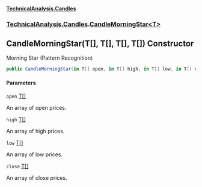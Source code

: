 #### [TechnicalAnalysis.Candles](Atypical.TechnicalAnalysis.Candles.md 'Atypical.TechnicalAnalysis.Candles')
### [TechnicalAnalysis.Candles](Atypical.TechnicalAnalysis.Candles.md#TechnicalAnalysis.Candles 'TechnicalAnalysis.Candles').[CandleMorningStar&lt;T&gt;](CandleMorningStar_T_.md 'TechnicalAnalysis.Candles.CandleMorningStar<T>')

## CandleMorningStar(T[], T[], T[], T[]) Constructor

Morning Star (Pattern Recognition)

```csharp
public CandleMorningStar(in T[] open, in T[] high, in T[] low, in T[] close);
```
#### Parameters

<a name='TechnicalAnalysis.Candles.CandleMorningStar_T_.CandleMorningStar(T[],T[],T[],T[]).open'></a>

`open` [T](CandleMorningStar_T_.md#TechnicalAnalysis.Candles.CandleMorningStar_T_.T 'TechnicalAnalysis.Candles.CandleMorningStar<T>.T')[[]](https://docs.microsoft.com/en-us/dotnet/api/System.Array 'System.Array')

An array of open prices.

<a name='TechnicalAnalysis.Candles.CandleMorningStar_T_.CandleMorningStar(T[],T[],T[],T[]).high'></a>

`high` [T](CandleMorningStar_T_.md#TechnicalAnalysis.Candles.CandleMorningStar_T_.T 'TechnicalAnalysis.Candles.CandleMorningStar<T>.T')[[]](https://docs.microsoft.com/en-us/dotnet/api/System.Array 'System.Array')

An array of high prices.

<a name='TechnicalAnalysis.Candles.CandleMorningStar_T_.CandleMorningStar(T[],T[],T[],T[]).low'></a>

`low` [T](CandleMorningStar_T_.md#TechnicalAnalysis.Candles.CandleMorningStar_T_.T 'TechnicalAnalysis.Candles.CandleMorningStar<T>.T')[[]](https://docs.microsoft.com/en-us/dotnet/api/System.Array 'System.Array')

An array of low prices.

<a name='TechnicalAnalysis.Candles.CandleMorningStar_T_.CandleMorningStar(T[],T[],T[],T[]).close'></a>

`close` [T](CandleMorningStar_T_.md#TechnicalAnalysis.Candles.CandleMorningStar_T_.T 'TechnicalAnalysis.Candles.CandleMorningStar<T>.T')[[]](https://docs.microsoft.com/en-us/dotnet/api/System.Array 'System.Array')

An array of close prices.